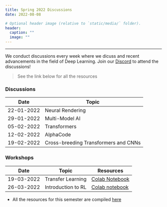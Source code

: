 ```yaml
---
title: Spring 2022 Discussions
date: 2022-08-08

# Optional header image (relative to `static/media/` folder).
header:
  caption: ""
  image: ""
---
```

---------------------------
We conduct discussions every week where we dicuss  and recent advancements in the field of Deep Learning. Join our [Discord](https://discord.gg/AHCauPv8) to attend the discussions!
<!-- <iframe src="https://discord.com/widget?id=877180035918884897&theme=dark" width="350" height="500" allowtransparency="true" frameborder="0" sandbox="allow-popups allow-popups-to-escape-sandbox allow-same-origin allow-scripts"></iframe> -->

> See the link below for all the resources

### Discussions

|     Date      |               Topic               |
| --------------| ----------------------------------|
| 22-01-2022    | Neural Rendering                  |
| 29-01-2022    | Multi-Model AI                    |
| 05-02-2022    | Transformers                      |
| 12-02-2022    | AlphaCode                         |
| 19-02-2022    | Cross-breeding Transformers and CNNs|

### Workshops

|     Date      |               Topic               | Resources |
| --------------| ----------------------------------|-----------|
| 19-03-2022    | Transfer Learning                 | [Colab Notebook](https://colab.research.google.com/drive/1-vGmphxTo4Zen2PBp6HSFPg-V9nP5w4i)                                                                                      |
| 26-03-2022    | Introduction to RL                | [Colab notebook](https://colab.research.google.com/drive/1EhehhDzu5ak5uaC3H0xsRI6OR-Y6Yzzj?usp=sharing) |

- All the resources for this semester are compiled [here](https://cliff-tv-2e1.notion.site/VLG-Discussion-Resources-0a370b2c4aa34ba88580e8fcd0403de1)
